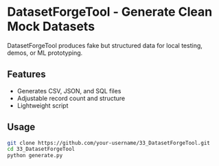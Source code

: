 # DatasetForgeTool - Generate Clean Mock Datasets

DatasetForgeTool produces fake but structured data for local testing, demos, or ML prototyping.

## Features
- Generates CSV, JSON, and SQL files  
- Adjustable record count and structure  
- Lightweight script  

## Usage
```bash
git clone https://github.com/your-username/33_DatasetForgeTool.git
cd 33_DatasetForgeTool
python generate.py
